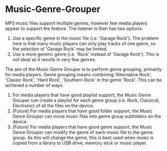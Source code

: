 # Music-Genre-Grouper
MP3 music files support multiple genres, however few media players appear to support the feature. The listener is then has two options:

1. Use a specific genre in the music file (i.e. 'Garage Rock'). The problem here is that many music players can only play tracks of one genre, so the selection of 'Garage Rock' may be limited.
2. Use a more generic genre (i.e. 'Rock' instead of 'Garage Rock'). This is not ideal as it results in very few genres.

The aim of the Music Genre Grouper is to perform genre grouping, primarily for media players. Genre grouping means combining 'Alternative Rock', 'Classic Rock', 'Hard Rock', 'Southern Rock' in the genre 'Rock'. This can be achieved a number of ways:

1. For media players that have good playlist support, the Music Genre Grouper can create a playlist for each genre group (i.e. Rock, Classical, Electronic) of all the files on the device.
2. (Future) For media players that have good folder support, the Music Genre Grouper can move music files into genre group subfolders on the device.
3. (Future) For media players that have good genre support, the Music Genre Grouper can modify the genre of each music file to the genre group. As this will change the genre, this is best used when music is copied from a library to USB drive, memory stick or music player.
